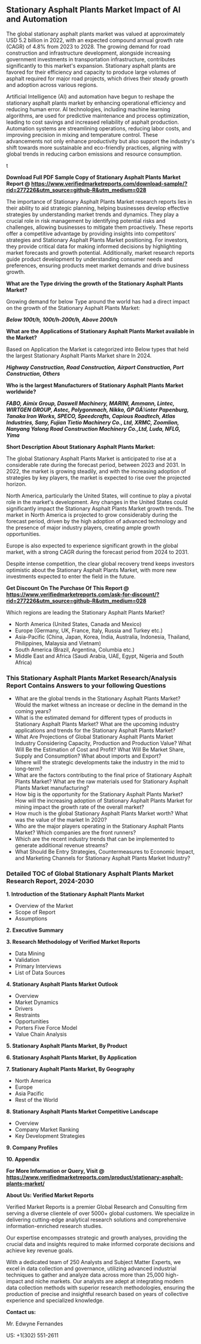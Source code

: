 <h2>Stationary Asphalt Plants Market Impact of AI and Automation</h2><p>The global stationary asphalt plants market was valued at approximately USD 5.2 billion in 2022, with an expected compound annual growth rate (CAGR) of 4.8% from 2023 to 2028. The growing demand for road construction and infrastructure development, alongside increasing government investments in transportation infrastructure, contributes significantly to this market's expansion. Stationary asphalt plants are favored for their efficiency and capacity to produce large volumes of asphalt required for major road projects, which drives their steady growth and adoption across various regions.</p><p>Artificial Intelligence (AI) and automation have begun to reshape the stationary asphalt plants market by enhancing operational efficiency and reducing human error. AI technologies, including machine learning algorithms, are used for predictive maintenance and process optimization, leading to cost savings and increased reliability of asphalt production. Automation systems are streamlining operations, reducing labor costs, and improving precision in mixing and temperature control. These advancements not only enhance productivity but also support the industry's shift towards more sustainable and eco-friendly practices, aligning with global trends in reducing carbon emissions and resource consumption.</p>t</p><p id="" class=""><strong>Download Full PDF Sample Copy of Stationary Asphalt Plants Market Report @ <a href="https://www.verifiedmarketreports.com/download-sample/?rid=277226&utm_source=github-R&utm_medium=028" target="_blank">https://www.verifiedmarketreports.com/download-sample/?rid=277226&utm_source=github-R&utm_medium=028</a></strong></p><p>The importance of&nbsp;Stationary Asphalt Plants Market research reports lies in their ability to aid strategic planning, helping businesses develop effective strategies by understanding market trends and dynamics. They play a crucial role in risk management by identifying potential risks and challenges, allowing businesses to mitigate them proactively. These reports offer a competitive advantage by providing insights into competitors' strategies and Stationary Asphalt Plants Market positioning. For investors, they provide critical data for making informed decisions by highlighting market forecasts and growth potential. Additionally, market research reports guide product development by understanding consumer needs and preferences, ensuring products meet market demands and drive business growth.</p><p><strong>What are the&nbsp;Type driving the growth of the Stationary Asphalt Plants Market?</strong></p><p id="" class="">Growing demand for below Type around the world has had a direct impact on the growth of the Stationary Asphalt Plants Market:</p><em><strong>Below 100t/h, 100t/h-200t/h, Above 200t/h</strong></em></p><strong>What are the&nbsp;Applications&nbsp;of Stationary Asphalt Plants Market available in the Market?</strong></p><p id="" class="">Based on Application the Market is categorized into Below types that held the largest Stationary Asphalt Plants Market share In 2024.</p><em><strong>Highway Construction, Road Construction, Airport Construction, Port Construction, Others</strong></em></p><strong>Who is the largest Manufacturers of Stationary Asphalt Plants Market worldwide?</strong></p><p><em><strong>FABO, Aimix Group, Daswell Machinery, MARINI, Ammann, Lintec, WIRTGEN GROUP, Astec, Polygonmach, Nikko, GP GÃ¼nter Papenburg, Tanaka Iron Works, SPECO, Speedcrafts, Capious Roadtech, Atlas Industries, Sany, Fujian Tietio Machinery Co., Ltd, XRMC, Zoomlion, Nanyang Yalong Road Construction Machinery Co.,Ltd, Luda, NFLG, Yima</strong></em></p><p id="" class=""><strong>Short Description About Stationary Asphalt Plants Market:</strong></p><p>The global Stationary Asphalt Plants Market is anticipated to rise at a considerable rate during the forecast period, between 2023 and 2031. In 2022, the market is growing steadily, and with the increasing adoption of strategies by key players, the market is expected to rise over the projected horizon.</p><p>North America, particularly the United States, will continue to play a pivotal role in the market's development. Any changes in the United States could significantly impact the Stationary Asphalt Plants Market growth trends. The market in North America is projected to grow considerably during the forecast period, driven by the high adoption of advanced technology and the presence of major industry players, creating ample growth opportunities.</p><p>Europe is also expected to experience significant growth in the global market, with a strong CAGR during the forecast period from 2024 to 2031.</p><p>Despite intense competition, the clear global recovery trend keeps investors optimistic about the Stationary Asphalt Plants Market, with more new investments expected to enter the field in the future.</p><p id="" class=""><strong>Get Discount On The Purchase Of This Report @ <a href="https://www.verifiedmarketreports.com/ask-for-discount/?rid=277226&utm_source=github-R&utm_medium=028" target="_blank">https://www.verifiedmarketreports.com/ask-for-discount/?rid=277226&utm_source=github-R&utm_medium=028</a></strong></p>Which regions are leading the Stationary Asphalt Plants Market?</p><ul><li>North America (United States, Canada and Mexico)</li><li>Europe (Germany, UK, France, Italy, Russia and Turkey etc.)</li><li>Asia-Pacific (China, Japan, Korea, India, Australia, Indonesia, Thailand, Philippines, Malaysia and Vietnam)</li><li>South America (Brazil, Argentina, Columbia etc.)</li><li>Middle East and Africa (Saudi Arabia, UAE, Egypt, Nigeria and South Africa)</li></ul><h3 id="" class="">This Stationary Asphalt Plants Market Research/Analysis Report Contains Answers to your following Questions</h3><ul><li>What are the global trends in the Stationary Asphalt Plants Market? Would the market witness an increase or decline in the demand in the coming years?</li><li>What is the estimated demand for different types of products in Stationary Asphalt Plants Market? What are the upcoming industry applications and trends for the Stationary Asphalt Plants Market?</li><li>What Are Projections of Global Stationary Asphalt Plants Market Industry Considering Capacity, Production and Production Value? What Will Be the Estimation of Cost and Profit? What Will Be Market Share, Supply and Consumption? What about imports and Export?</li><li>Where will the strategic developments take the industry in the mid to long-term?</li><li>What are the factors contributing to the final price of Stationary Asphalt Plants Market? What are the raw materials used for Stationary Asphalt Plants Market manufacturing?</li><li>How big is the opportunity for the Stationary Asphalt Plants Market? How will the increasing adoption of Stationary Asphalt Plants Market for mining impact the growth rate of the overall market?</li><li>How much is the global Stationary Asphalt Plants Market worth? What was the value of the market In 2020?</li><li>Who are the major players operating in the Stationary Asphalt Plants Market? Which companies are the front runners?</li><li>Which are the recent industry trends that can be implemented to generate additional revenue streams?</li><li>What Should Be Entry Strategies, Countermeasures to Economic Impact, and Marketing Channels for Stationary Asphalt Plants Market Industry?</li></ul><h3 id="" class="">Detailed TOC of Global Stationary Asphalt Plants Market Research Report, 2024-2030</h3><p id="" class=""><strong>1. Introduction of the Stationary Asphalt Plants Market</strong></p><ul><li>Overview of the Market</li><li>Scope of Report</li><li>Assumptions</li></ul><p id="" class=""><strong>2. Executive Summary</strong></p><p id="" class=""><strong>3. Research Methodology of Verified Market Reports</strong></p><ul><li>Data Mining</li><li>Validation</li><li>Primary Interviews</li><li>List of Data Sources</li></ul><p id="" class=""><strong>4. Stationary Asphalt Plants Market Outlook</strong></p><ul><li>Overview</li><li>Market Dynamics</li><li>Drivers</li><li>Restraints</li><li>Opportunities</li><li>Porters Five Force Model</li><li>Value Chain Analysis</li></ul><p id="" class=""><strong>5. Stationary Asphalt Plants Market, By Product</strong></p><p id="" class=""><strong>6. Stationary Asphalt Plants Market, By Application</strong></p><p id="" class=""><strong>7. Stationary Asphalt Plants Market, By Geography</strong></p><ul><li>North America</li><li>Europe</li><li>Asia Pacific</li><li>Rest of the World</li></ul><p id="" class=""><strong>8. Stationary Asphalt Plants Market Competitive Landscape</strong></p><ul><li>Overview</li><li>Company Market Ranking</li><li>Key Development Strategies</li></ul><p id="" class=""><strong>9. Company Profiles</strong></p><p id="" class=""><strong>10. Appendix</strong></p><p id="" class=""><strong>For More Information or Query, Visit @ <a href="https://www.verifiedmarketreports.com/product/stationary-asphalt-plants-market/" target="_blank">https://www.verifiedmarketreports.com/product/stationary-asphalt-plants-market/</a></strong></p><p id="" class=""><strong>About Us: Verified Market Reports</strong></p><p id="" class="">Verified Market Reports is a premier Global Research and Consulting firm serving a diverse clientele of over 5000+ global customers. We specialize in delivering cutting-edge analytical research solutions and comprehensive information-enriched research studies.</p><p id="" class="">Our expertise encompasses strategic and growth analyses, providing the crucial data and insights required to make informed corporate decisions and achieve key revenue goals.</p><p id="" class="">With a dedicated team of 250 Analysts and Subject Matter Experts, we excel in data collection and governance, utilizing advanced industrial techniques to gather and analyze data across more than 25,000 high-impact and niche markets. Our analysts are adept at integrating modern data collection methods with superior research methodologies, ensuring the production of precise and insightful research based on years of collective experience and specialized knowledge.</p><p id="" class=""><strong>Contact us:</strong></p><p id="" class="">Mr. Edwyne Fernandes</p><p id="" class="">US: +1(302) 551-2611</p>